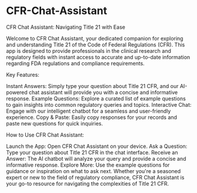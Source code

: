 # CFR-Chat-Assistant

CFR Chat Assistant: Navigating Title 21 with Ease

Welcome to CFR Chat Assistant, your dedicated companion for exploring and understanding Title 21 of the Code of Federal Regulations (CFR). This app is designed to provide professionals in the clinical research and regulatory fields with instant access to accurate and up-to-date information regarding FDA regulations and compliance requirements.

Key Features:

Instant Answers: Simply type your question about Title 21 CFR, and our AI-powered chat assistant will provide you with a concise and informative response.
Example Questions: Explore a curated list of example questions to gain insights into common regulatory queries and topics.
Interactive Chat: Engage with our intelligent chatbot for a seamless and user-friendly experience.
Copy & Paste: Easily copy responses for your records and paste new questions for quick inquiries.

How to Use CFR Chat Assistant:

Launch the App: Open CFR Chat Assistant on your device.
Ask a Question: Type your question about Title 21 CFR in the chat interface.
Receive an Answer: The AI chatbot will analyze your query and provide a concise and informative response.
Explore More: Use the example questions for guidance or inspiration on what to ask next.
Whether you're a seasoned expert or new to the field of regulatory compliance, CFR Chat Assistant is your go-to resource for navigating the complexities of Title 21 CFR.
